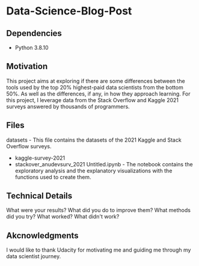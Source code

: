 # Data-Science-Blog-Post

## Dependencies
- Python 3.8.10

## Motivation
This project aims at exploring if there are some differences between the tools used by the top 20% highest-paid data scientists from the bottom 50%. As well as the differences, if any, in how they approach learning.
For this project, I leverage data from the Stack Overflow and Kaggle 2021 surveys answered by thousands of programmers.

## Files
datasets - This file contains the datasets of the 2021 Kaggle and Stack Overflow surveys.  
- kaggle-survey-2021  
- stackover_anudevsurv_2021
Untitled.ipynb - The notebook contains the exploratory analysis and the explanatory visualizations with the functions used to create them.

## Technical Details
What were your results? What did you do to improve them? What methods did you try? What worked? What didn't work?

## Akcnowledgments
I would like to thank Udacity for motivating me and guiding me through my data scientist journey.
